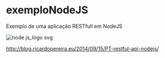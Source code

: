 # exemploNodeJS
Exemplo de uma aplicação RESTfull em NodeJS

![node js_logo svg](https://cloud.githubusercontent.com/assets/15522193/23031075/dd58fe1a-f456-11e6-9510-52f1b80e7fdf.png)

http://blog.ricardopereira.eu/2014/09/15/PT-restful-api-nodejs/
